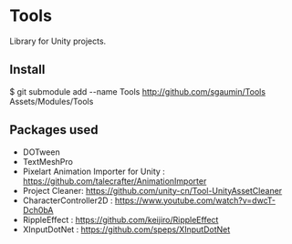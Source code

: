 # Tools
Library for Unity projects.

## Install
$ git submodule add --name Tools http://github.com/sgaumin/Tools Assets/Modules/Tools

## Packages used
- DOTween
- TextMeshPro
- Pixelart Animation Importer for Unity : https://github.com/talecrafter/AnimationImporter
- Project Cleaner: https://github.com/unity-cn/Tool-UnityAssetCleaner
- CharacterController2D : https://www.youtube.com/watch?v=dwcT-Dch0bA
- RippleEffect : https://github.com/keijiro/RippleEffect
- XInputDotNet : https://github.com/speps/XInputDotNet
